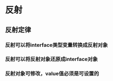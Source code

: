 # 反射

## 反射定律

### 反射可以将interface类型变量转换成反射对象

### 反射可以将反射对象还原成interface对象

### 反射对象可修改，value值必须是可设置的